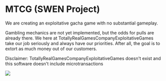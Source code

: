 # MTCG (SWEN Project)

We are creating an exploitative gacha game with no substantial gameplay.

Gambling mechanics are not yet implemented, but the odds for pulls are already there. We here at TotallyRealGamesCompanyExploitativeGames take our job seriously and always have our priorities. After all, the goal is to extort as much money out of our customers.

Disclaimer: TotallyRealGamesCompanyExploitativeGames doesn't exist and this software doesn't include microtransactions

![](https://www.vhv.rs/dpng/d/450-4509075_reddit-wholesome-award-seal-hd-png-download.png)
